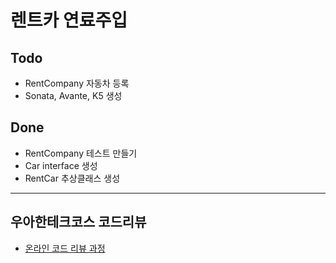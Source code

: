# 렌트카 연료주입
## Todo
* RentCompany 자동차 등록
* Sonata, Avante, K5 생성

## Done
* RentCompany 테스트 만들기
* Car interface 생성
* RentCar 추상클래스 생성

---

## 우아한테크코스 코드리뷰
* [온라인 코드 리뷰 과정](https://github.com/woowacourse/woowacourse-docs/blob/master/maincourse/README.md)
